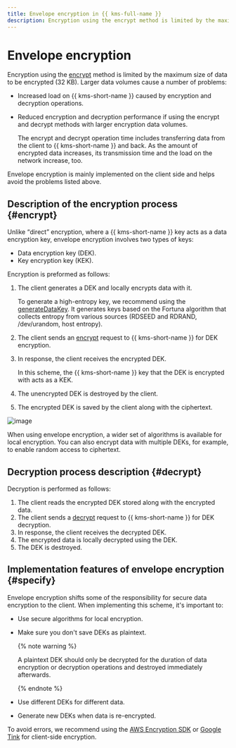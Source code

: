 ```yaml
---
title: Envelope encryption in {{ kms-full-name }}
description: Encryption using the encrypt method is limited by the maximum size of data to be encrypted (32 KB). As your data volumes increase, {{ kms-short-name }} experiences an increased workload. This results in decreased performance of the encrypt and decrypt methods. Envelope encryption is mainly implemented on the client side and helps avoid these issues.
---
```


# Envelope encryption

Encryption using the [encrypt](../api-ref/SymmetricCrypto/encrypt) method is limited by the maximum size of data to be encrypted (32 KB). Larger data volumes cause a number of problems:
* Increased load on {{ kms-short-name }} caused by encryption and decryption operations.
* Reduced encryption and decryption performance if using the encrypt and decrypt methods with larger encryption data volumes.

   The encrypt and decrypt operation time includes transferring data from the client to {{ kms-short-name }} and back. As the amount of encrypted data increases, its transmission time and the load on the network increase, too.

Envelope encryption is mainly implemented on the client side and helps avoid the problems listed above.

## Description of the encryption process {#encrypt}

Unlike <q>direct</q> encryption, where a {{ kms-short-name }} key acts as a data encryption key, envelope encryption involves two types of keys:
* Data encryption key (DEK).
* Key encryption key (KEK).

Encryption is preformed as follows:
1. The client generates a DEK and locally encrypts data with it.

   To generate a high-entropy key, we recommend using the [generateDataKey](../api-ref/SymmetricCrypto/generateDataKey). It generates keys based on the Fortuna algorithm that collects entropy from various sources (RDSEED and RDRAND, /dev/urandom, host entropy).
1. The client sends an [encrypt](../api-ref/SymmetricCrypto/encrypt.md) request to {{ kms-short-name }} for DEK encryption.
1. In response, the client receives the encrypted DEK.

   In this scheme, the {{ kms-short-name }} key that the DEK is encrypted with acts as a KEK.
1. The unencrypted DEK is destroyed by the client.
1. The encrypted DEK is saved by the client along with the ciphertext.

![image](../../_assets/kms/envelope-encryption.png)

When using envelope encryption, a wider set of algorithms is available for local encryption. You can also encrypt data with multiple DEKs, for example, to enable random access to ciphertext.

## Decryption process description {#decrypt}

Decryption is performed as follows:
1. The client reads the encrypted DEK stored along with the encrypted data.
1. The client sends a [decrypt](../api-ref/SymmetricCrypto/decrypt) request to {{ kms-short-name }} for DEK decryption.
1. In response, the client receives the decrypted DEK.
1. The encrypted data is locally decrypted using the DEK.
1. The DEK is destroyed.


## Implementation features of envelope encryption {#specify}

Envelope encryption shifts some of the responsibility for secure data encryption to the client. When implementing this scheme, it's important to:
* Use secure algorithms for local encryption.
* Make sure you don't save DEKs as plaintext.

   {% note warning %}

   A plaintext DEK should only be decrypted for the duration of data encryption or decryption operations and destroyed immediately afterwards.

   {% endnote %}

* Use different DEKs for different data.
* Generate new DEKs when data is re-encrypted.

To avoid errors, we recommend using the [AWS Encryption SDK](../tutorials/encrypt/aws-encryption-sdk.md) or [Google Tink](../tutorials/encrypt/google-tink.md) for client-side encryption.